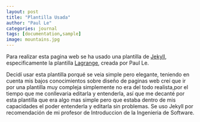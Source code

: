 ```yaml
---
layout: post
title: "Plantilla Usada"
author: "Paul Le"
categories: journal
tags: [documentation,sample]
image: mountains.jpg
---
```


Para realizar esta pagina web se ha usado una plantilla de <a href=»http://jekyllthemes.org/»>Jekyll</a>, especificamente la plantilla <a href=»http://jekyllthemes.org/themes/lagrange/»>Lagrange</a>, creada por Paul Le.

Decidí usar esta plantilla porqué se veia simple pero elegante, teniendo en cuenta mis bajos conocimientos sobre diseño de paginas web creí que ir por una plantilla muy compleja simplemente no era del todo realista,por el tiempo que me conllevaria editarla y entenderla, así que me decanté por esta plantilla que era algo mas simple pero que estaba dentro de mis capacidades el poder entenderla y editarla sin problemas. Se uso Jekyll por recomendación de mi profesor de Introduccion de la Ingenieria de Software.
